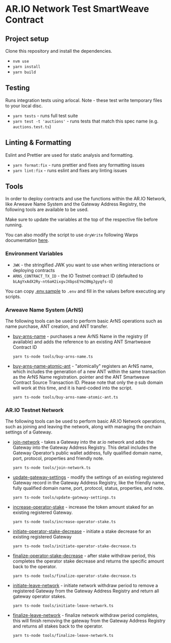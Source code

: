 # AR.IO Network Test SmartWeave Contract

## Project setup

Clone this repository and install the dependencies.

- `nvm use`
- `yarn install`
- `yarn build`

## Testing

Runs integration tests using arlocal. Note - these test write temporary files to your local disc.

- `yarn tests` - runs full test suite
- `yarn test -t 'auctions'` - runs tests that match this spec name (e.g. `auctions.test.ts`)

## Linting & Formatting

Eslint and Prettier are used for static analysis and formatting.

- `yarn format:fix` - runs prettier and fixes any formatting issues
- `yarn lint:fix` - runs eslint and fixes any linting issues

## Tools

In order to deploy contracts and use the functions within the AR.IO Network, like Arweave Name System and the Gateway Address Registry, the following tools are available to be used.

Make sure to update the variables at the top of the respective file before running.

You can also modify the script to use `dryWrite` following Warps documentation [here](https://academy.warp.cc/docs/sdk/basic/contract-methods#drywrite).

### Environment Variables

- `JWK` - the stringified JWK you want to use when writing interactions or deploying contracts
- `ARNS_CONTRACT_TX_ID` - the IO Testnet contract ID (defaulted to `bLAgYxAdX2Ry-nt6aH2ixgvJXbpsEYm28NgJgyqfs-U`)

You can copy [.env.sample](./env.sample) to `.env` and fill in the values before executing any scripts.

### Arweave Name System (ArNS)

The following tools can be used to perform basic ArNS operations such as name purchase, ANT creation, and ANT transfer.

- [buy-arns-name] - purchases a new ArNS Name in the registry (if available) and adds the reference to an existing ANT Smartweave Contract ID

  ```shell
  yarn ts-node tools/buy-arns-name.ts
  ```

- [buy-arns-name-atomic-ant] - "atomically" registers an ArNS name, which includes the generation of a new ANT within the same transaction as the ArNS Name registration.
  pointer and the ANT Smartweave Contract Source Transaction ID. Please note that only the `@` sub domain will work at this time, and it is hard-coded into the script.

  ```shell
  yarn ts-node tools/buy-arns-name-atomic-ant.ts
  ```

### AR.IO Testnet Network

The following tools can be used to perform basic AR.IO Network operations, such as joining and leaving the network, along with managing the onchain settings of a Gateway.

- [join-network] - takes a Gateway into the ar.io network and adds the Gateway into the Gateway Address Registry. This detail includes the Gateway Operator’s public wallet address, fully qualified domain name, port, protocol, properties and friendly note.

  ```shell
  yarn ts-node tools/join-network.ts
  ```

- [update-gateway-settings] - modify the settings of an existing registered Gateway record in the Gateway Address Registry, like the friendly name, fully qualified domain name, port, protocol, status, properties, and note.

  ```shell
  yarn ts-node tools/update-gateway-settings.ts
  ```

- [increase-operator-stake] - increase the token amount staked for an existing registered Gateway.

  ```shell
  yarn ts-node tools/increase-operator-stake.ts
  ```

- [initiate-operator-stake-decrease] - initiate a stake decrease for an existing registered Gateway

  ```shell
  yarn ts-node tools/initiate-operator-stake-decrease.ts
  ```

- [finalize-operator-stake-decrease] - after stake withdraw period, this completes the operator stake decrease and returns the specific amount back to the operator.

  ```shell
  yarn ts-node tools/finalize-operator-stake-decrease.ts
  ```

- [initiate-leave-network] - initiate network withdraw period to remove a registered Gateway from the Gateway Address Registry and return all gateway operator stakes.

  ```shell
  yarn ts-node tools/initiate-leave-network.ts
  ```

- [finalize-leave-network] - finalize network withdraw period completes, this will finish removing the gateway from the Gateway Address Registry and returns all stakes back to the operator.

  ```shell
  yarn ts-node tools/finalize-leave-network.ts
  ```

[join-network]: tools/join-network.ts
[update-gateway-settings]: tools/update-gateway-settings.ts
[increase-operator-stake]: tools/increase-operator-stake.ts
[initiate-operator-stake-decrease]: tools/initiate-operator-stake-decrease.ts
[finalize-operator-stake-decrease]: tools/finalize-operator-stake-decrease.ts
[initiate-leave-network]: tools/initiate-leave-network.ts
[finalize-leave-network]: tools/finalize-leave-network.ts
[buy-arns-name]: tools/buy-arns-name.ts
[buy-arns-name-atomic-ant]: /tools/buy-arns-name-atomic-ant.ts
